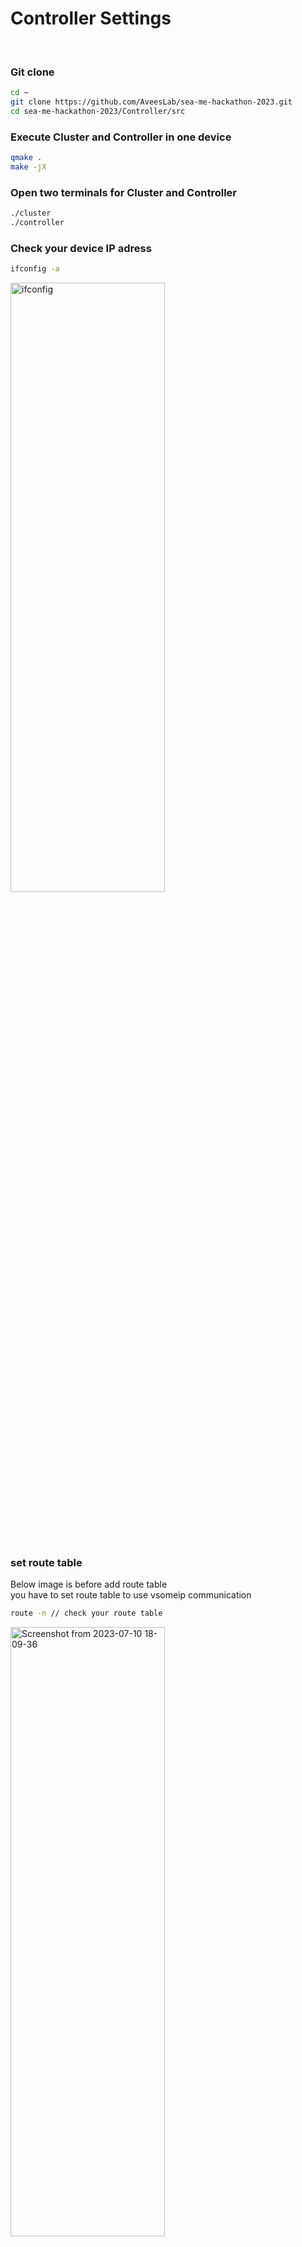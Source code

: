 # Controller Settings
<br>

### Git clone
```bash
cd ~
git clone https://github.com/AveesLab/sea-me-hackathon-2023.git
cd sea-me-hackathon-2023/Controller/src
```

### Execute Cluster and Controller in one device
```bash
qmake .
make -jX
```

### Open two terminals for Cluster and Controller
```bash
./cluster
./controller
```
### Check your device IP adress
```bash
ifconfig -a
```
<img src="https://github.com/AveesLab/sea-me-hackathon-2023/assets/125881959/4f3a10b1-789a-44a2-9de4-06c5c214b0b5" width="70%" height="50%" title="px(픽셀) 크기 설정" alt="ifconfig"></img><br><br>


<br><br>

### set route table
Below image is before add route table<br>
you have to set route table to use vsomeip communication
```bash
route -n // check your route table
```
<img src="https://github.com/AveesLab/sea-me-hackathon-2023/assets/125881959/146701fc-1170-4bf9-a48d-955b5fac4a66" width="70%" height="50%" title="px(픽셀) 크기 설정" alt="Screenshot from 2023-07-10 18-09-36"></img>


Add route table
```bash
sudo route add -nv 224.244.224.24X [your ethernet ID] // example: sudo route add -nv 224.244.224.243 wlo1
route -n
```
<img src="https://github.com/AveesLab/sea-me-hackathon-2023/assets/125881959/b1346758-c9a8-4575-97dd-5102d353b8a8" width="70%" height="50%" title="px(픽셀) 크기 설정" alt="Screenshot from 2023-07-10 18-10-28"></img>

# set vsomeip_client.json
```bash
cd sea-me-hackathon-2023/Controller/json
vim vsomeip_client.json
```
<img src="https://github.com/AveesLab/sea-me-hackathon-2023/assets/125881959/f85c7bb1-18b0-400e-8be7-0dfc4df93961" width="70%" height="50%" title="px(픽셀) 크기 설정" alt="json"></img>

Change the unicast number to your IP address.

Change the multicast number to the multicast number assigned to you.

### execute controller
```bash
cd ~
cd sea-me-hackathon-2023/Controller/src
qmake .
make -jX
chmod +x do_controller.sh
./do_controller.sh
```



### Controller display
<img src="https://github.com/AveesLab/sea-me-hackathon-2023/assets/125881959/31fb5ead-1796-49ba-a4fa-fa7fb004110e" width="70%" height="50%" title="px(픽셀) 크기 설정" alt="displaycontroller"></img>

